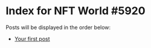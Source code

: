 # Index for NFT World #5920
Posts will be displayed in the order below:

- [Your first post](./001-first.md)

